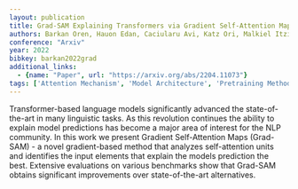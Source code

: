 ```yaml
---
layout: publication
title: Grad-SAM Explaining Transformers via Gradient Self-Attention Maps
authors: Barkan Oren, Hauon Edan, Caciularu Avi, Katz Ori, Malkiel Itzik, Armstrong Omri, Koenigstein Noam
conference: "Arxiv"
year: 2022
bibkey: barkan2022grad
additional_links:
  - {name: "Paper", url: "https://arxiv.org/abs/2204.11073"}
tags: ['Attention Mechanism', 'Model Architecture', 'Pretraining Methods', 'Transformer']
---
```

Transformer-based language models significantly advanced the state-of-the-art in many linguistic tasks. As this revolution continues the ability to explain model predictions has become a major area of interest for the NLP community. In this work we present Gradient Self-Attention Maps (Grad-SAM) - a novel gradient-based method that analyzes self-attention units and identifies the input elements that explain the models prediction the best. Extensive evaluations on various benchmarks show that Grad-SAM obtains significant improvements over state-of-the-art alternatives.
